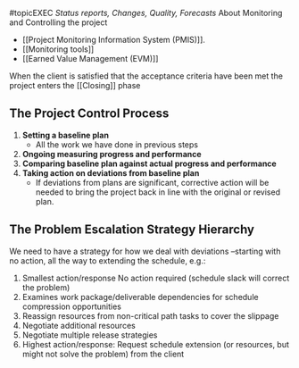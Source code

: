 #topicEXEC
*Status reports, Changes, Quality, Forecasts*
About Monitoring and Controlling the project

- [[Project Monitoring Information System (PMIS)]].
- [[Monitoring tools]]
- [[Earned Value Management (EVM)]]

When the client is satisfied that the acceptance criteria have been met the project enters the [[Closing]] phase
## The Project Control Process
1. **Setting a baseline plan** 
	- All the work we have done in previous steps
2. **Ongoing measuring progress and performance**
3. **Comparing baseline plan against actual progress and performance**
4. **Taking action on deviations from baseline plan**
	- If deviations from plans are significant, corrective action will be needed to bring the project back in line with the original or revised plan.

## The Problem Escalation Strategy Hierarchy
We need to have a strategy for how we deal with deviations –starting with no action, all the way to extending the schedule, e.g.:
1. Smallest action/response No action required (schedule slack will correct the problem)
2. Examines work package/deliverable dependencies for schedule compression opportunities
3. Reassign resources from non-critical path tasks to cover the slippage
4. Negotiate additional resources
5. Negotiate multiple release strategies
6. Highest action/response: Request schedule extension (or resources, but might not solve the problem) from the client